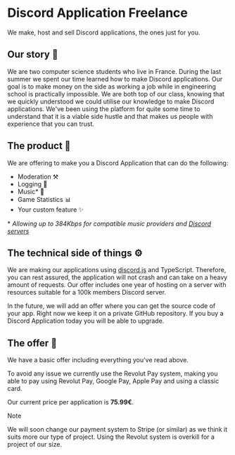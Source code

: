 # Discord Application Freelance

We make, host and sell Discord applications, the ones just for you.

## Our story 📖

We are two computer science students who live in France. During the last summer we spent our time learned how to make Discord applications. Our goal is to make money on the side as working a job while in engineering school is practically impossible. We are both top of our class, knowing that we quickly understood we could utilise our knowledge to make Discord applications. We've been using the platform for quite some time to understand that it is a viable side hustle and that makes us people with experience that you can trust.

## The product 🤖

We are offering to make you a Discord Application that can do the following:

- Moderation ⚒️
- Logging 📜
- Music\* 🎵
- Game Statistics 📊
- Your custom feature ✨

\* _Allowing up to 384Kbps for compatible music providers and [Discord servers](https://support.discord.com/hc/en-us/articles/11635925354775-Audio-Bitrate-FAQ)_

## The technical side of things ⚙️

We are making our applications using [discord.js](https://discord.js.org/) and TypeScript. Therefore, you can rest assured, the application will not crash and can take on a heavy amount of requests. Our offer includes one year of hosting on a server with resources suitable for a 100k members Discord server.

In the future, we will add an offer where you can get the source code of your app. Right now we keep it on a private GitHub repository. If you buy a Discord Application today you will be able to upgrade.

## The offer 💸

We have a basic offer including everything you've read above.

To avoid any issue we currently use the Revolut Pay system, making you able to pay using Revolut Pay, Google Pay, Apple Pay and using a classic card.

Our current price per application is **75.99€**.

> [!NOTE]  
> We will soon change our payment system to Stripe (or similar) as we think it suits more our type of project. Using the Revolut system is overkill for a project of our size.

